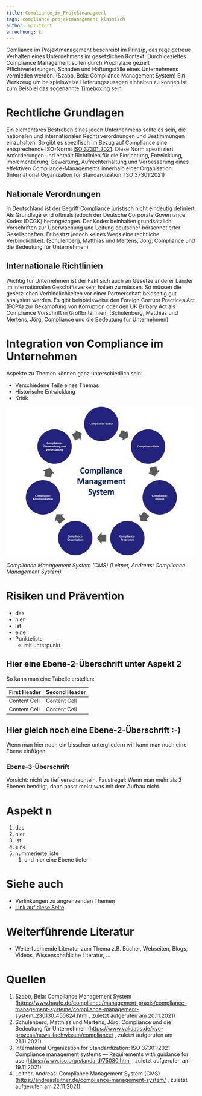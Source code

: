 ```yaml
---
title: Compliance_im_Projektmanagment
tags: compliance projektmanagement klassisch
author: moritzgrt
anrechnung: k
---
```


Comliance im Projektmanagement beschreibt im Prinzip, das regelgetreue Verhalten eines Unternehmens im gesetzlichen Kontext. Durch gezieltes Compliance Management sollen durch Prophylaxe gezielt Pflichtverletzungen, Schaden und Haftungsfälle eines Unternehmens vermieden werden. (Szabo, Bela: Compliance Management System) Ein Werkzeug um beispielsweise Lieferungszusagen einhalten zu können ist zum Beispiel das sogenannte [Timeboxing](https://github.com/MartinEnders/ManagingProjectsSuccessfully.github.io/blob/main/kb/Timeboxing.md) sein.


# Rechtliche Grundlagen

Ein elementares Bestreben eines jeden Unternehmens sollte es sein, die nationalen und internationalen Rechtsverordnungen und Bestimmungen einzuhalten. So gibt es spezifisch im Bezug auf Compliance eine entsprechende ISO-Norm: [ISO 37301:2021](https://www.iso.org/standard/75080.html). Diese Norm spezifiziert Anforderungen und enthält Richtlinien für die Einrichtung, Entwicklung, Implementierung, Bewertung, Aufrechterhaltung und Verbesserung eines effektiven Compliance-Managements innerhalb einer Organisation. (International Organization for Standardization: ISO 37301:2021)
## Nationale Verordnungen
In Deutschland ist der Begriff Compliance juristisch nicht eindeutig definiert. Als Grundlage wird oftmals jedoch der Deutsche Corporate Governance Kodex (DCGK) herangezogen. Der Kodex beinhalten grundsätzlich Vorschriften zur Überwachung und Leitung deutscher börsennotierter Gesellschaften. Er besitzt jedoch keines Wegs eine rechtliche Verbindlichkeit. (Schulenberg, Matthias und Mertens, Jörg: Compliance und die Bedeutung für Unternehmen)
## Internationale Richtlinien
Wichtig für Unternehmen ist der Fakt sich auch an Gesetze anderer Länder im internationalen Geschäftsverkehr halten zu müssen. So müssen die gesetzlichen Verbindlichkeiten vor einer Partnerschaft beidseitig gut analysiert werden. Es gibt beispielsweise den Foreign Corrupt Practices Act (FCPA) zur Bekämpfung von Korruption oder den UK Bribary Act als Compliance Vorschrift in Großbritannien. (Schulenberg, Matthias und Mertens, Jörg: Compliance und die Bedeutung für Unternehmen)
 
# Integration von Compliance im Unternehmen

Aspekte zu Themen können ganz unterschiedlich sein:

* Verschiedene Teile eines Themas 
* Historische Entwicklung
* Kritik 

![Beispielabbildung](Compliance_im_Projektmanagment/Compliance-Management-System-CMS.jpg)

*Compliance Management System (CMS) (Leitner, Andreas: Compliance Management System)*

# Risiken und Prävention

* das
* hier 
* ist
* eine 
* Punkteliste
  - mit unterpunkt

## Hier eine Ebene-2-Überschrift unter Aspekt 2

So kann man eine Tabelle erstellen:

| First Header  | Second Header |
| ------------- | ------------- |
| Content Cell  | Content Cell  |
| Content Cell  | Content Cell  |

## Hier gleich noch eine Ebene-2-Überschrift :-)

Wenn man hier noch ein bisschen untergliedern will kann man noch eine Ebene einfügen.

### Ebene-3-Überschrift

Vorsicht: nicht zu tief verschachteln. Faustregel: Wenn man mehr als 3 
Ebenen benötigt, dann passt meist was mit dem Aufbau nicht.

# Aspekt n

1. das
2. hier 
4. ist 
4. eine
7. nummerierte liste
   1. und hier eine Ebene tiefer


# Siehe auch

* Verlinkungen zu angrenzenden Themen
* [Link auf diese Seite](Compliance_im_Projektmanagment.md)

# Weiterführende Literatur

* Weiterfuehrende Literatur zum Thema z.B. Bücher, Webseiten, Blogs, Videos, Wissenschaftliche Literatur, ...

# Quellen

1. Szabo, Bela: Compliance Management System (https://www.haufe.de/compliance/management-praxis/compliance-management-systeme/compliance-management-system_230130_455824.html , zuletzt aufgerufen am 20.11.2021)
2. Schulenberg, Matthias und Mertens, Jörg: Compliance und die Bedeutung für Unternehmen (https://www.validatis.de/kyc-prozess/news-fachwissen/compliance/ , zuletzt aufgerufen am 21.11.2021)
3. International Organization for Standardization: ISO 37301:2021
Compliance management systems — Requirements with guidance for use (https://www.iso.org/standard/75080.html , zuletzt aufgerufen am 19.11.2021)
4. Leitner, Andreas: Compliance Management System (CMS) (https://andreasleitner.de/compliance-management-system/ , zuletzt aufgerufen am 22.11.2021)


